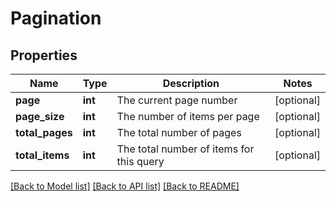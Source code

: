 # Pagination

## Properties
Name | Type | Description | Notes
------------ | ------------- | ------------- | -------------
**page** | **int** | The current page number | [optional] 
**page_size** | **int** | The number of items per page | [optional] 
**total_pages** | **int** | The total number of pages | [optional] 
**total_items** | **int** | The total number of items for this query | [optional] 

[[Back to Model list]](../README.md#documentation-for-models) [[Back to API list]](../README.md#documentation-for-api-endpoints) [[Back to README]](../README.md)


